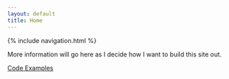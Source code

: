 ```yaml
---
layout: default
title: Home
---
```


{% include navigation.html %}

More information will go here as I decide how I want to build this site out.

[Code Examples](code-examples)